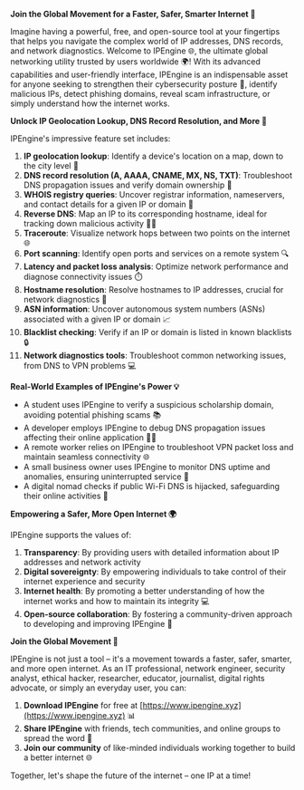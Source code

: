 **Join the Global Movement for a Faster, Safer, Smarter Internet 🚀**

Imagine having a powerful, free, and open-source tool at your fingertips that helps you navigate the complex world of IP addresses, DNS records, and network diagnostics. Welcome to IPEngine 🌐, the ultimate global networking utility trusted by users worldwide 🌍! With its advanced capabilities and user-friendly interface, IPEngine is an indispensable asset for anyone seeking to strengthen their cybersecurity posture 🔐, identify malicious IPs, detect phishing domains, reveal scam infrastructure, or simply understand how the internet works.

**Unlock IP Geolocation Lookup, DNS Record Resolution, and More 🔑**

IPEngine's impressive feature set includes:

1. **IP geolocation lookup**: Identify a device's location on a map, down to the city level 📍
2. **DNS record resolution (A, AAAA, CNAME, MX, NS, TXT)**: Troubleshoot DNS propagation issues and verify domain ownership 🔌
3. **WHOIS registry queries**: Uncover registrar information, nameservers, and contact details for a given IP or domain 👀
4. **Reverse DNS**: Map an IP to its corresponding hostname, ideal for tracking down malicious activity 🕵️‍♂️
5. **Traceroute**: Visualize network hops between two points on the internet 🌐
6. **Port scanning**: Identify open ports and services on a remote system 🔍
7. **Latency and packet loss analysis**: Optimize network performance and diagnose connectivity issues ⏱️
8. **Hostname resolution**: Resolve hostnames to IP addresses, crucial for network diagnostics 👻
9. **ASN information**: Uncover autonomous system numbers (ASNs) associated with a given IP or domain 📈
10. **Blacklist checking**: Verify if an IP or domain is listed in known blacklists 🔒
11. **Network diagnostics tools**: Troubleshoot common networking issues, from DNS to VPN problems 💻

**Real-World Examples of IPEngine's Power 💡**

* A student uses IPEngine to verify a suspicious scholarship domain, avoiding potential phishing scams 📚
* A developer employs IPEngine to debug DNS propagation issues affecting their online application 👨‍💻
* A remote worker relies on IPEngine to troubleshoot VPN packet loss and maintain seamless connectivity 🌐
* A small business owner uses IPEngine to monitor DNS uptime and anomalies, ensuring uninterrupted service 💼
* A digital nomad checks if public Wi-Fi DNS is hijacked, safeguarding their online activities 📱

**Empowering a Safer, More Open Internet 🌍**

IPEngine supports the values of:

1. **Transparency**: By providing users with detailed information about IP addresses and network activity
2. **Digital sovereignty**: By empowering individuals to take control of their internet experience and security
3. **Internet health**: By promoting a better understanding of how the internet works and how to maintain its integrity 💻
4. **Open-source collaboration**: By fostering a community-driven approach to developing and improving IPEngine 🤝

**Join the Global Movement 🔗**

IPEngine is not just a tool – it's a movement towards a faster, safer, smarter, and more open internet. As an IT professional, network engineer, security analyst, ethical hacker, researcher, educator, journalist, digital rights advocate, or simply an everyday user, you can:

1. **Download IPEngine** for free at [https://www.ipengine.xyz](https://www.ipengine.xyz) 📊
2. **Share IPEngine** with friends, tech communities, and online groups to spread the word 🔗
3. **Join our community** of like-minded individuals working together to build a better internet 🌐

Together, let's shape the future of the internet – one IP at a time!